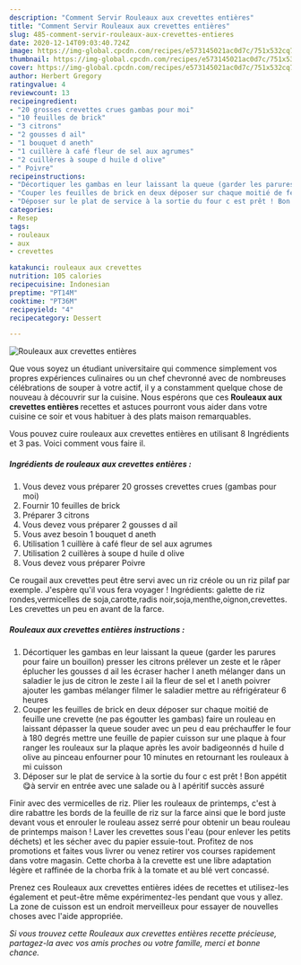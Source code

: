 ```yaml
---
description: "Comment Servir Rouleaux aux crevettes entières"
title: "Comment Servir Rouleaux aux crevettes entières"
slug: 485-comment-servir-rouleaux-aux-crevettes-entieres
date: 2020-12-14T09:03:40.724Z
image: https://img-global.cpcdn.com/recipes/e573145021ac0d7c/751x532cq70/rouleaux-aux-crevettes-entieres-photo-principale-de-la-recette.jpg
thumbnail: https://img-global.cpcdn.com/recipes/e573145021ac0d7c/751x532cq70/rouleaux-aux-crevettes-entieres-photo-principale-de-la-recette.jpg
cover: https://img-global.cpcdn.com/recipes/e573145021ac0d7c/751x532cq70/rouleaux-aux-crevettes-entieres-photo-principale-de-la-recette.jpg
author: Herbert Gregory
ratingvalue: 4
reviewcount: 13
recipeingredient:
- "20 grosses crevettes crues gambas pour moi"
- "10 feuilles de brick"
- "3 citrons"
- "2 gousses d ail"
- "1 bouquet d aneth"
- "1 cuillère à café fleur de sel aux agrumes"
- "2 cuillères à soupe d huile d olive"
- " Poivre"
recipeinstructions:
- "Décortiquer les gambas en leur laissant la queue (garder les parures pour faire un bouillon) presser les citrons prélever un zeste et le râper éplucher les gousses d ail les écraser hacher l aneth mélanger dans un saladier le jus de citron le zeste l ail la fleur de sel et l aneth poivrer ajouter les gambas mélanger filmer le saladier mettre au réfrigérateur 6 heures"
- "Couper les feuilles de brick en deux déposer sur chaque moitié de feuille une crevette (ne pas égoutter les gambas) faire un rouleau en laissant dépasser la queue souder avec un peu d eau préchauffer le four à 180 degrés mettre une feuille de papier cuisson sur une plaque à four ranger les rouleaux sur la plaque après les avoir badigeonnés d huile d olive au pinceau enfourner pour 10 minutes en retournant les rouleaux à mi cuisson"
- "Déposer sur le plat de service à la sortie du four c est prêt ! Bon appétit 😋à servir en entrée avec une salade ou à l apéritif succès assuré"
categories:
- Resep
tags:
- rouleaux
- aux
- crevettes

katakunci: rouleaux aux crevettes 
nutrition: 105 calories
recipecuisine: Indonesian
preptime: "PT14M"
cooktime: "PT36M"
recipeyield: "4"
recipecategory: Dessert

---
```



![Rouleaux aux crevettes entières](https://img-global.cpcdn.com/recipes/e573145021ac0d7c/751x532cq70/rouleaux-aux-crevettes-entieres-photo-principale-de-la-recette.jpg)

Que vous soyez un étudiant universitaire qui commence simplement vos propres expériences culinaires ou un chef chevronné avec de nombreuses célébrations de souper à votre actif, il y a constamment quelque chose de nouveau à découvrir sur la cuisine. Nous espérons que ces <strong> Rouleaux aux crevettes entières </strong> recettes et astuces pourront vous aider dans votre cuisine ce soir et vous habituer à des plats maison remarquables.

<!--inarticleads1-->

Vous pouvez cuire rouleaux aux crevettes entières en utilisant 8 Ingrédients et 3 pas. Voici comment vous faire il.

##### Ingrédients de rouleaux aux crevettes entières :

1. Vous devez vous préparer 20 grosses crevettes crues (gambas pour moi)
1. Fournir 10 feuilles de brick
1. Préparer 3 citrons
1. Vous devez vous préparer 2 gousses d ail
1. Vous avez besoin 1 bouquet d aneth
1. Utilisation 1 cuillère à café fleur de sel aux agrumes
1. Utilisation 2 cuillères à soupe d huile d olive
1. Vous devez vous préparer  Poivre


Ce rougail aux crevettes peut être servi avec un riz créole ou un riz pilaf par exemple. J&#39;espère qu&#39;il vous fera voyager ! Ingrédients: galette de riz rondes,vermicelles de soja,carotte,radis noir,soja,menthe,oignon,crevettes. Les crevettes un peu en avant de la farce. 

<!--inarticleads2-->

##### Rouleaux aux crevettes entières instructions :

1. Décortiquer les gambas en leur laissant la queue (garder les parures pour faire un bouillon) presser les citrons prélever un zeste et le râper éplucher les gousses d ail les écraser hacher l aneth mélanger dans un saladier le jus de citron le zeste l ail la fleur de sel et l aneth poivrer ajouter les gambas mélanger filmer le saladier mettre au réfrigérateur 6 heures
1. Couper les feuilles de brick en deux déposer sur chaque moitié de feuille une crevette (ne pas égoutter les gambas) faire un rouleau en laissant dépasser la queue souder avec un peu d eau préchauffer le four à 180 degrés mettre une feuille de papier cuisson sur une plaque à four ranger les rouleaux sur la plaque après les avoir badigeonnés d huile d olive au pinceau enfourner pour 10 minutes en retournant les rouleaux à mi cuisson
1. Déposer sur le plat de service à la sortie du four c est prêt ! Bon appétit 😋à servir en entrée avec une salade ou à l apéritif succès assuré


Finir avec des vermicelles de riz. Plier les rouleaux de printemps, c&#39;est à dire rabattre les bords de la feuille de riz sur la farce ainsi que le bord juste devant vous et enrouler le rouleau assez serré pour obtenir un beau rouleau de printemps maison ! Laver les crevettes sous l&#39;eau (pour enlever les petits déchets) et les sécher avec du papier essuie-tout. Profitez de nos promotions et faites vous livrer ou venez retirer vos courses rapidement dans votre magasin. Cette chorba à la crevette est une libre adaptation légère et raffinée de la chorba frik à la tomate et au blé vert concassé. 

<!--inarticleads1-->

<p>
Prenez ces Rouleaux aux crevettes entières idées de recettes et utilisez-les également et peut-être même expérimentez-les pendant que vous y allez. La zone de cuisson est un endroit merveilleux pour essayer de nouvelles choses avec l'aide appropriée.
</p>

<p>
<i>Si vous trouvez cette Rouleaux aux crevettes entières recette précieuse, partagez-la avec vos amis proches ou votre famille, merci et bonne chance.</i>
</p>
